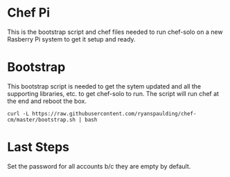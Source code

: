 # Chef Pi
This is the bootstrap script and chef files needed to run chef-solo on a new Rasberry Pi system to get it setup and ready. 

# Bootstrap
This bootstrap script is needed to get the sytem updated and all the supporting libraries, etc. to get chef-solo to run. The script will run chef at the end and reboot the box. 

`curl -L https://raw.githubusercontent.com/ryanspaulding/chef-cm/master/bootstrap.sh | bash`

# Last Steps
Set the password for all accounts b/c they are empty by default. 
